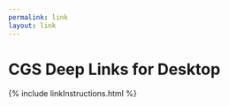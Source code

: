 ```yaml
---
permalink: link
layout: link
---
```


# CGS Deep Links for Desktop

{% include linkInstructions.html %}
